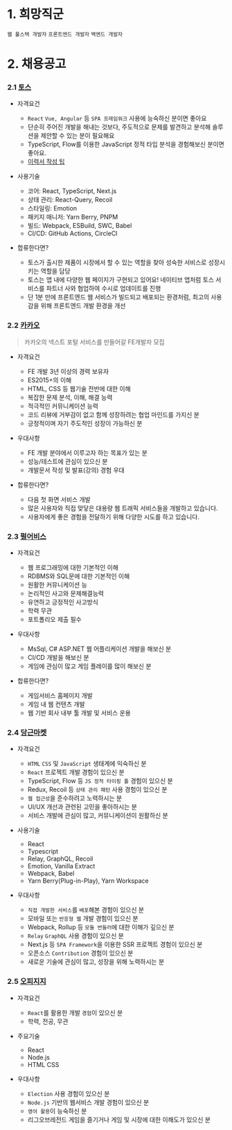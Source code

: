 # 1. 희망직군

`웹 풀스택 개발자` `프론트엔드 개발자` `백엔드 개발자`





# 2. 채용공고

### 2.1 [토스](https://toss.im/career/job-detail?job_id=4071101003)

- 자격요건
  - `React` `Vue, Angular` 등 `SPA 프레임워크` 사용에 능숙하신 분이면 좋아요
  - 단순히 주어진 개발을 해내는 것보다, 주도적으로 문제를 발견하고 분석해 솔루션을 제안할 수 있는 분이 필요해요
  - TypeScript, Flow를 이용한 JavaScript 정적 타입 분석을 경험해보신 분이면 좋아요.
  - [이력서 작성 팁](https://toss.im/career/job-detail?job_id=4071101003)



- 사용기술
  - 코어: React, TypeScript, Next.js
  - 상태 관리: React-Query, Recoil
  - 스타일링: Emotion
  - 패키지 매니저: Yarn Berry, PNPM
  - 빌드: Webpack, ESBuild, SWC, Babel
  - CI/CD: GitHub Actions, CircleCI



- 합류한다면?
  - 토스가 출시한 제품이 시장에서 할 수 있는 역할을 찾아 성숙한 서비스로 성장시키는 역할을 담당
  - 토스는 앱 내에 다양한 웹 페이지가 구현되고 있어요! 네이티브 앱처럼 토스 서비스를 파트너 사와 협업하여 수시로 업데이트를 진행
  - 단 1분 만에 프론트엔드 웹 서비스가 빌드되고 배포되는 환경처럼, 최고의 사용감을 위해 프론트엔드 개발 환경을 개선






 ### 2.2 [카카오](https://careers.kakao.com/jobs/P-12672?skilset=Web_front)

> 카카오의 넥스트 포털 서비스를 만들어갈 FE개발자 모집

- 자격요건
  - FE 개발 3년 이상의 경력 보유자
  - ES2015+의 이해
  - HTML, CSS 등 웹기술 전반에 대한 이해
  - 복잡한 문제 분석, 이해, 해결 능력
  - 적극적인 커뮤니케이션 능력
  - 코드 리뷰에 거부감이 없고 함께 성장하려는 협업 마인드를 가지신 분
  - 긍정적이며 자기 주도적인 성장이 가능하신 분



- 우대사항
  - FE 개발 분야에서 이루고자 하는 목표가 있는 분
  - 성능/테스트에 관심이 있으신 분
  - 개발문서 작성 및 발표(강의) 경험 우대



- 합류한다면?
  - 다음 첫 화면 서비스 개발
  - 많은 사용자와 직접 맞닿은 대용량 웹 트래픽 서비스들을 개발하고 있습니다.
  - 사용자에게 좋은 경험을 전달하기 위해 다양한 시도를 하고 있습니다.






### 2.3 [펄어비스](https://www.pearlabyss.com/ko-KR/Company/Careers/detail?_jobOpeningNo=178)

- 자격요건
  - 웹 프로그래밍에 대한 기본적인 이해
  -  RDBMS와 SQL문에 대한 기본적인 이해
  - 원활한 커뮤니케이션 능
  - 논리적인 사고와 문제해결능력
  - 유연하고 긍정적인 사고방식
  - 학력 무관
  - 포트폴리오 제출 필수



- 우대사항
  - MsSql, C# ASP.NET 웹 어플리케이션 개발을 해보신 분
  - CI/CD 개발을 해보신 분
  - 게임에 관심이 많고 게임 플레이를 많이 해보신 분



- 합류한다면?
  - 게임서비스 홈페이지 개발
  - 게임 내 웹 컨텐츠 개발
  - 웹 기반 회사 내부 툴 개발 및 서비스 운용
  





### 2.4 [당근마켓](https://team.daangn.com/jobs/5079882003/)

- 자격요건
  - `HTML` `CSS` 및 `JavaScript` 생태계에 익숙하신 분
  - `React` 프로젝트 개발 경험이 있으신 분
  - TypeScript, Flow 등 `JS 정적 타이핑 툴` 경험이 있으신 분
  - Redux, Recoil 등 `상태 관리 패턴` 사용 경험이 있으신 분
  - `웹 접근성`을 준수하려고 노력하시는 분
  - UI/UX 개선과 관련된 고민을 좋아하시는 분
  - 서비스 개발에 관심이 많고, 커뮤니케이션이 원활하신 분



- 사용기술
  - React
  - Typescript
  - Relay, GraphQL, Recoil
  - Emotion, Vanilla Extract
  - Webpack, Babel
  - Yarn Berry(Plug-in-Play), Yarn Workspace



- 우대사항
  - `직접 개발한 서비스`를 `배포`해본 경험이 있으신 분
  - 모바일 또는 `반응형 웹` 개발 경험이 있으신 분
  - Webpack, Rollup 등 `모듈 번들러`에 대한 이해가 깊으신 분
  - `Relay` `GraphQL` 사용 경험이 있으신 분
  - Next.js 등 `SPA Framework`을 이용한 SSR 프로젝트 경험이 있으신 분
  - 오픈소스 `Contribution` 경험이 있으신 분
  - 새로운 기술에 관심이 많고, 성장을 위해 노력하시는 분





### 2.5 [오피지지](https://ko.opgg.team/3cfed9fc-4b3b-44c1-897c-157f52c598b0)

- 자격요건
  - `React`를 활용한 개발 `경험`이 있으신 분
  - 학력, 전공, 무관



- 주요기술
  - React
  - Node.js
  - HTML CSS



- 우대사항
  - `Election` 사용 경험이 있으신 분
  - `Node.js` 기반의 웹서비스 개발 경험이 있으신 분
  - `영어 활용`이 능숙하신 분
  - 리그오브레전드 게임을 즐기거나 게임 및 시장에 대한 이해도가 있으신 분
